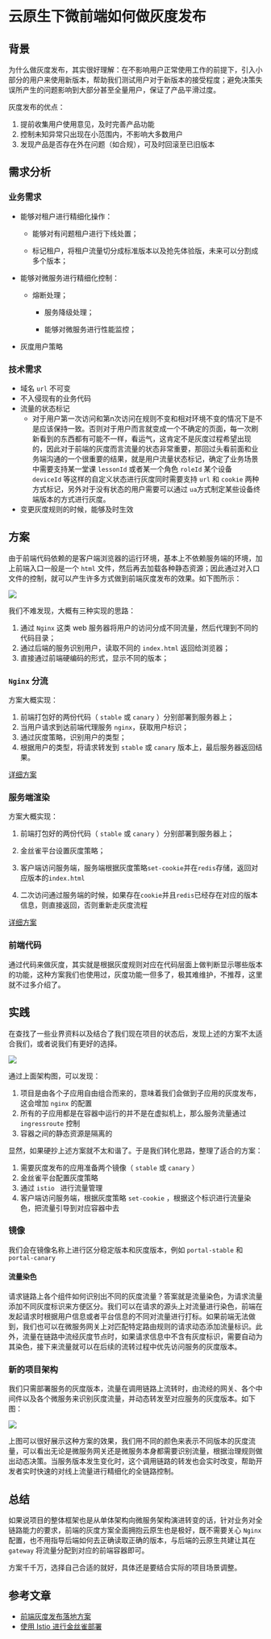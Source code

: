 # 云原生下微前端如何做灰度发布



## 背景

为什么做灰度发布，其实很好理解：在不影响用户正常使用工作的前提下，引入小部分的用户来使用新版本，帮助我们测试用户对于新版本的接受程度；避免决策失误所产生的问题影响到大部分甚至全量用户，保证了产品平滑过度。

灰度发布的优点：

1. 提前收集用户使用意见，及时完善产品功能
2. 控制未知异常只出现在小范围内，不影响大多数用户
3. 发现产品是否存在外在问题（如合规），可及时回滚至已旧版本



## 需求分析

### 业务需求

- 能够对租户进行精细化操作：

  - 能够对有问题租户进行下线处置；

  - 标记租户，将租户流量切分成标准版本以及抢先体验版，未来可以分割成多个版本；



- 能够对微服务进行精细化控制：

  - 熔断处理；
  
  
    - 服务降级处理；
  
  
    - 能够对微服务进行性能监控；
  
- 灰度用户策略



### 技术需求

- 域名 `url` 不可变
- 不入侵现有的业务代码
- 流量的状态标记
  - 对于用户第一次访问和第n次访问在规则不变和相对环境不变的情况下是不是应该保持一致。否则对于用户而言就变成一个不确定的页面，每一次刷新看到的东西都有可能不一样，看运气，这肯定不是灰度过程希望出现的，因此对于前端的灰度而言流量的状态非常重要，那回过头看前面和业务端沟通的一个很重要的结果，就是用户流量状态标记，确定了业务场景中需要支持某一堂课 `lessonId` 或者某一个角色 `roleId` 某个设备 `deviceId` 等这样的自定义状态进行灰度同时需要支持 `url` 和 `cookie` 两种方式标记，另外对于没有状态的用户需要可以通过 `ua`方式制定某些设备终端版本的方式进行灰度。
- 变更灰度规则的时候，能够及时生效



## 方案

由于前端代码依赖的是客户端浏览器的运行环境，基本上不依赖服务端的环境，加上前端入口一般是一个 `html` 文件，然后再去加载各种静态资源；因此通过对入口文件的控制，就可以产生许多方式做到前端灰度发布的效果。如下图所示：

![](./img/gray-in-service.jpg)

我们不难发现，大概有三种实现的思路：

1. 通过 `Nginx` 这类 web 服务器将用户的访问分成不同流量，然后代理到不同的代码目录；
2. 通过后端的服务识别用户，读取不同的 `index.html` 返回给浏览器；
3. 直接通过前端硬编码的形式，显示不同的版本；



### `Nginx` 分流

方案大概实现：

1. 前端打包好的两份代码（ `stable` 或 `canary` ）分别部署到服务器上；
2. 当用户请求到达前端代理服务 `nginx`，获取用户标识；
3. 通过灰度策略，识别用户的类型；
4. 根据用户的类型，将请求转发到 `stable` 或 `canary` 版本上，最后服务器返回结果。

[详细方案](https://www.cnblogs.com/yaozhiqiang/p/9876881.html)



### 服务端渲染

方案大概实现：

1. 前端打包好的两份代码（ `stable` 或 `canary` ）分别部署到服务器上；

2. 金丝雀平台设置灰度策略；

3. 客户端访问服务端，服务端根据灰度策略`set-cookie`并在`redis`存储，返回对应版本的`index.html`

4. 二次访问通过服务端的时候，如果存在`cookie`并且`redis`已经存在对应的版本信息，则直接返回，否则重新走灰度流程

[详细方案](https://juejin.cn/post/7010751591087079460#heading-4)



### 前端代码

通过代码来做灰度，其实就是根据灰度规则对应在代码层面上做判断显示哪些版本的功能，这种方案我们也使用过，灰度功能一但多了，极其难维护，不推荐，这里就不过多介绍了。



## 实践

在查找了一些业界资料以及结合了我们现在项目的状态后，发现上述的方案不太适合我们，或者说我们有更好的选择。

![](./img/micro-service.jpg)

通过上面架构图，可以发现：

1. 项目是由各个子应用自由组合而来的，意味着我们会做到子应用的灰度发布，这会增加 `nginx` 的配置
2. 所有的子应用都是在容器中运行的并不是在虚拟机上，那么服务流量通过 `ingressroute` 控制
3. 容器之间的静态资源是隔离的

显然，如果硬抄上述方案就不太和谐了。于是我们转化思路，整理了适合的方案：

1. 需要灰度发布的应用准备两个镜像（ `stable` 或 `canary` ）
1. 金丝雀平台配置灰度策略
1. 通过 `istio `  进行流量管理
1. 客户端访问服务端，根据灰度策略 `set-cookie`  ，根据这个标识进行流量染色，把流量引导到对应容器中去



### 镜像

我们会在镜像名称上进行区分稳定版本和灰度版本，例如 `portal-stable` 和 `portal-canary`

#### 流量染色

请求链路上各个组件如何识别出不同的灰度流量？答案就是流量染色，为请求流量添加不同灰度标识来方便区分。我们可以在请求的源头上对流量进行染色，前端在发起请求时根据用户信息或者平台信息的不同对流量进行打标。如果前端无法做到，我们也可以在微服务网关上对匹配特定路由规则的请求动态添加流量标识。此外，流量在链路中流经灰度节点时，如果请求信息中不含有灰度标识，需要自动为其染色，接下来流量就可以在后续的流转过程中优先访问服务的灰度版本。



### 新的项目架构

我们只需部署服务的灰度版本，流量在调用链路上流转时，由流经的网关、各个中间件以及各个微服务来识别灰度流量，并动态转发至对应服务的灰度版本。如下图：

![](./img/gray-in-cn.jpg)

上图可以很好展示这种方案的效果，我们用不同的颜色来表示不同版本的灰度流量，可以看出无论是微服务网关还是微服务本身都需要识别流量，根据治理规则做出动态决策。当服务版本发生变化时，这个调用链路的转发也会实时改变，帮助开发者实时快速的对线上流量进行精细化的全链路控制。



## 总结

如果说项目的整体框架也是从单体架构向微服务架构演进转变的话，针对业务对全链路能力的要求，前端的灰度方案全面拥抱云原生也是极好，既不需要关心 `Nginx` 配置，也不用指导后端如何去正确读取正确的版本，与后端的云原生共建让其在 `gateway` 将流量分配到对应的前端容器即可。

方案千千万，选择自己合适的就好，具体还是要结合实际的项目场景调整。



## 参考文章

- [前端灰度发布落地方案](https://juejin.cn/post/7010751591087079460)
- [使用 Istio 进行金丝雀部署](https://istio.io/latest/zh/blog/2017/0.1-canary/)